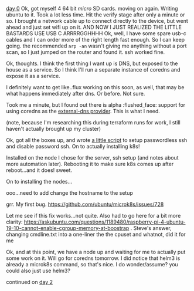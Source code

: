 [day 0](day_00.md)
Ok, got myself 4 64 bit *micro* SD cards. moving on again.
Writing ubuntu to it. Took a lot less time. Hit the verify stage after only a minute or so.
I brought a network cable up to connect directly to the device, but went ahead and just set wifi up on it.
AND NOW I JUST REALIZED THE LITTLE BASTARDS USE USB C ARRRRGGHHHH
Ok, well, I have some spare usb-c cables and I can order more of the right length fast enough. So I can keep going.
the recommended `arp -an` wasn't giving me anything without a port scan, so I just jumped on the router and found it.
ssh worked fine.

Ok, thoughts. I think the first thing I want up is DNS, but exposed to the house as a service. So I think I'll run a separate instance of coredns and expose it as a service. 

I definitely want to get like..flux working on this soon, as well, that may be what happens immediately after dns. Or before. Not sure.

Took me a minute, but I found out there is alpha :flushed_face: support for using coredns as the [external-dns provider](https://github.com/kubernetes-sigs/external-dns/blob/master/docs/tutorials/coredns.md). This is what I need.

(note, because I'm researching this during terraform runs for work, I still haven't actually brought up my cluster)

Ok, got all the boxes up, and wrote [a little script](../scripts/setup_key_ssh.sh) to setup passwordless ssh and disable password ssh. On to actually installing k8s!

Installed on the node I chose for the server, ssh setup (and notes about more automation later). Rebooting it to make sure k8s comes up after reboot...and it does! sweet.

On to installing the nodes...

ooo...need to add change the hostname to the setup

grr. My first bug. https://github.com/ubuntu/microk8s/issues/728

Let me see if this fix works...not quite. Also had to go here for a bit more clarity: https://askubuntu.com/questions/1189480/raspberry-pi-4-ubuntu-19-10-cannot-enable-cgroup-memory-at-boostrap . Steve's answer, changing cmdline.txt into a one-liner the the cpuset and whatnot, did it for me

Ok, and at this point, we have a node up and waiting for me to actually put some work on it. Will go for coredns tomorrow. I did notice that helm3 is already a microk8s command, so that's nice. I do wonder/assume? you could also just use helm3?

continued on [day 2](day_02.md)
